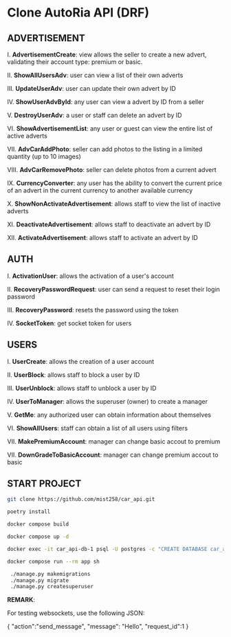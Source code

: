 
# Clone AutoRia API (DRF)

## ADVERTISEMENT

I. **AdvertisementCreate**: view allows the seller to create a new advert, validating their account type: premium or basic.

IІ. **ShowAllUsersAdv**: user can view a list of their own adverts 

ІІІ. **UpdateUserAdv**: user can update their own advert by ID

IV. **ShowUserAdvById**: any user can view a advert by ID from a seller

V. **DestroyUserAdv**: а user or staff can delete an advert by ID

VI. **ShowAdvertisementList**: any user or guest can view the entire list of active adverts

VII. **AdvCarAddPhoto**: seller can add photos to the listing in a limited quantity (up to 10 images)

VIIІ. **AdvCarRemovePhoto**: seller can delete photos from a current advert

IX. **CurrencyConverter**: any user has the ability to convert the current price of an advert in the current currency to another available currency

X. **ShowNonActivateAdvertisement**: allows staff to view the list of inactive adverts

XI. **DeactivateAdvertisement**: allows staff to deactivate an advert by ID

XII. **ActivateAdvertisement**: allows staff to activate an advert by ID


## AUTH 
I. **ActivationUser**: allows the activation of a user's account

II. **RecoveryPasswordRequest**: user can send a request to reset their login password

III. **RecoveryPassword**: resets the password using the token

IV. **SocketToken**: get socket token for users


## USERS
I. **UserCreate**: allows the creation of a user account

II. **UserBlock**: allows staff to block a user by ID

III. **UserUnblock**: allows staff to unblock a user by ID

IV. **UserToManager**: allows the superuser (owner) to create a manager

V. **GetMe**: аny authorized user can obtain information about themselves

VI. **ShowAllUsers**: staff can obtain a list of all users using filters

VII. **MakePremiumAccount**: manager can change basic accout to premium

VII. **DownGradeToBasicAccount**: manager can change premium accout to basic


## START PROJECT


```bash
git clone https://github.com/mist258/car_api.git 

poetry install

docker compose build 

docker compose up -d 

docker exec -it car_api-db-1 psql -U postgres -c "CREATE DATABASE car_api";

docker compose run --rm app sh

 ./manage.py makemigrations
 ./manage.py migrate
 ./manage.py createsuperuser
```
**REMARK**:

For testing websockets, use the following JSON:

{
    "action":"send_message",
    "message": "Hello",
    "request_id":1
}
